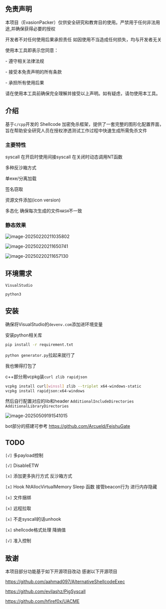 ## 免责声明

本项目（EvasionPacker）仅供安全研究和教育目的使用。严禁用于任何非法用途,并确保获得必要的授权

开发者不对任何使用后果承担责任 如因使用不当造成任何损失，均与开发者无关

使用本工具即表示您同意：

  \- 遵守相关法律法规

  \- 接受本免责声明的所有条款

  \- 承担所有使用后果

请在使用本工具前确保完全理解并接受以上声明。如有疑虑，请勿使用本工具。

## 介绍

基于`c/cpp`开发的 Shellcode 加密免杀框架，提供了一套完整的图形化配置界面，旨在帮助安全研究人员在授权渗透测试工作过程中快速生成所需免杀文件

### 主要特性

syscall 在开启时使用间接syscall 在关闭时动态调用NT函数

多种反沙箱方式

单exe/分离加载

签名窃取

资源文件添加(icon version)

多态化 确保每次生成的文件`HASH`不一致

### 静态效果

![image-20250220211035802](https://img-host-arcueid.oss-cn-hangzhou.aliyuncs.com/img202502202113510.png)

![image-20250220211650741](https://img-host-arcueid.oss-cn-hangzhou.aliyuncs.com/img202502202116877.png)

![image-20250220211657130](https://img-host-arcueid.oss-cn-hangzhou.aliyuncs.com/img202502202116216.png)

## 环境需求

`VisualStudio`

`python3`

## 安装

确保将VisualStudio的`devenv.com`添加进环境变量

安装python相关库

```cmd
pip install -r requirement.txt 
```

`python generator.py`拉起来就行了

我也懒得打包了



c++部分用vcpkg装`curl zlib rapidjson`

```sh
vcpkg install curl[winssl] zlib --triplet x64-windows-static
vcpkg install rapidjson:x64-windows
```

然后自行配置对应的lib和header `AdditionalIncludeDirectories` `AdditionalLibraryDirectories`

![image-20250509191541015](https://img-host-arcueid.oss-cn-hangzhou.aliyuncs.com/img202505091915084.png)

bot部分的搭建可参考 https://github.com/Arcueld/FeishuGate

## TODO

`[√]` 多payload控制

`[√]` DisableETW

`[x]` 添加更多执行方式 反沙箱方式

`[x]` Hook NtAllocVirtualMemory Sleep 函数 接管beacon行为 进行内存隐藏

`[x]` 文件捆绑

`[x]` 远程拉取

`[x]` 不走syscall的话unhook

`[x]` shellcode格式处理 降熵值

`[√]` 准入控制

## 致谢

本项目部分功能基于如下开源项目改动 感谢以下开源项目



https://github.com/aahmad097/AlternativeShellcodeExec

https://github.com/evilashz/PigSyscall

https://github.com/hfiref0x/UACME
